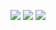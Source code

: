 ![](https://github-profile-summary-cards.vercel.app/api/cards/profile-details?username=philleonard&theme=monokai)
![](https://github-profile-summary-cards.vercel.app/api/cards/repos-per-language?username=philleonard&theme=monokai)
![](https://github-profile-summary-cards.vercel.app/api/cards/stats?username=philleonard&theme=monokai)
